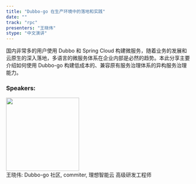 ```yaml
---
title: "Dubbo-go 在生产环境中的落地和实践"
date: "" 
track: "rpc"
presenters: "王晓伟"
stype: "中文演讲"
---
```

国内非常多的用户使用 Dubbo 和 Spring Cloud 构建微服务，随着业务的发展和云原生的深入落地，多语言的微服务体系在企业内部是必然的趋势。本此分享主要介绍如何使用 Dubbo-go 构建低成本的、兼容原有服务治理体系的异构服务治理能力。
 ### Speakers: 
 <img src="images/speaker/1077.png" width="200" /><br>王晓伟: Dubbo-go 社区, commiter, 理想智能云 高级研发工程师
 